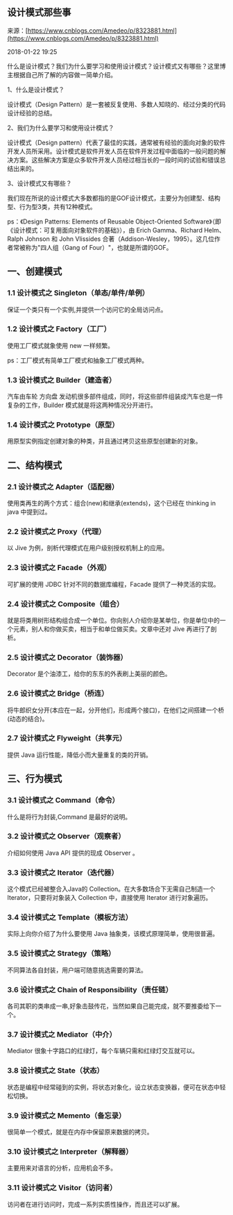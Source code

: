 ## 设计模式那些事

来源：[https://www.cnblogs.com/Amedeo/p/8323881.html](https://www.cnblogs.com/Amedeo/p/8323881.html)

2018-01-22 19:25

什么是设计模式？我们为什么要学习和使用设计模式？设计模式又有哪些？这里博主根据自己所了解的内容做一简单介绍。

1、什么是设计模式？

设计模式（Design Pattern）是一套被反复使用、多数人知晓的、经过分类的代码设计经验的总结。

2、我们为什么要学习和使用设计模式？

设计模式（Design pattern）代表了最佳的实践，通常被有经验的面向对象的软件开发人员所采用。设计模式是软件开发人员在软件开发过程中面临的一般问题的解决方案。这些解决方案是众多软件开发人员经过相当长的一段时间的试验和错误总结出来的。

3、设计模式又有哪些？

我们现在所说的设计模式大多数都指的是GOF设计模式，主要分为创建型、结构型、行为型3类，共有12种模式。

ps：《Design Patterns: Elements of Reusable Object-Oriented Software》（即《设计模式：可复用面向对象软件的基础》），由 Erich Gamma、Richard Helm、Ralph Johnson 和 John Vlissides 合著（Addison-Wesley，1995）。这几位作者常被称为"四人组（Gang of Four）"，也就是所谓的GOF。


## 一、创建模式

### 1.1 设计模式之 Singleton（单态/单件/单例）

保证一个类只有一个实例,并提供一个访问它的全局访问点。

### 1.2 设计模式之 Factory（工厂）

使用工厂模式就象使用 new 一样频繁。

ps：工厂模式有简单工厂模式和抽象工厂模式两种。

### 1.3 设计模式之 Builder（建造者）

汽车由车轮 方向盘 发动机很多部件组成，同时，将这些部件组装成汽车也是一件复杂的工作，Builder 模式就是将这两种情况分开进行。

### 1.4 设计模式之 Prototype（原型）

用原型实例指定创建对象的种类，并且通过拷贝这些原型创建新的对象。 


## 二、结构模式

### 2.1 设计模式之 Adapter（适配器）

使用类再生的两个方式：组合(new)和继承(extends)，这个已经在 thinking in java 中提到过。


### 2.2 设计模式之 Proxy（代理）

以 Jive 为例，剖析代理模式在用户级别授权机制上的应用。


### 2.3 设计模式之 Facade（外观）

可扩展的使用 JDBC 针对不同的数据库编程，Facade 提供了一种灵活的实现。


### 2.4 设计模式之 Composite（组合）

就是将类用树形结构组合成一个单位。你向别人介绍你是某单位，你是单位中的一个元素，别人和你做买卖，相当于和单位做买卖。文章中还对 Jive 再进行了剖析。 

### 2.5 设计模式之 Decorator（装饰器）

Decorator 是个油漆工，给你的东东的外表刷上美丽的颜色。


### 2.6 设计模式之 Bridge（桥连）

将牛郎织女分开(本应在一起，分开他们，形成两个接口)，在他们之间搭建一个桥(动态的结合)。 


### 2.7 设计模式之 Flyweight（共享元）

提供 Java 运行性能，降低小而大量重复的类的开销。


## 三、行为模式

### 3.1 设计模式之 Command（命令）

什么是将行为封装,Command 是最好的说明。

### 3.2 设计模式之 Observer（观察者）

介绍如何使用 Java API 提供的现成 Observer 。


### 3.3 设计模式之 Iterator（迭代器）

这个模式已经被整合入Java的 Collection。在大多数场合下无需自己制造一个Iterator，只要将对象装入 Collection 中，直接使用 Iterator 进行对象遍历。 

### 3.4 设计模式之 Template（模板方法）

实际上向你介绍了为什么要使用 Java 抽象类，该模式原理简单，使用很普遍。


### 3.5 设计模式之 Strategy（策略）

不同算法各自封装，用户端可随意挑选需要的算法。


### 3.6 设计模式之 Chain of Responsibility（责任链）

各司其职的类串成一串,好象击鼓传花，当然如果自己能完成，就不要推委给下一个。


### 3.7 设计模式之 Mediator（中介）

Mediator 很象十字路口的红绿灯，每个车辆只需和红绿灯交互就可以。


### 3.8 设计模式之 State（状态）

状态是编程中经常碰到的实例，将状态对象化，设立状态变换器，便可在状态中轻松切换。


### 3.9 设计模式之 Memento（备忘录）

很简单一个模式，就是在内存中保留原来数据的拷贝。


### 3.10 设计模式之 Interpreter（解释器）

主要用来对语言的分析，应用机会不多。


### 3.11 设计模式之 Visitor（访问者）

访问者在进行访问时，完成一系列实质性操作，而且还可以扩展。
